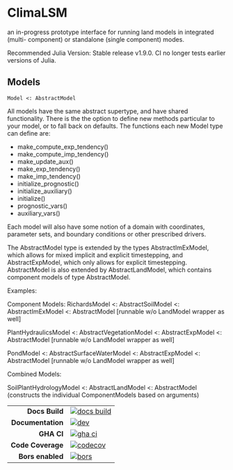 # ClimaLSM
an in-progress prototype interface for running land models in integrated (multi-
component) or standalone (single component) modes.

Recommended Julia Version: Stable release v1.9.0. CI no longer tests earlier
versions of Julia.

## Models
```
Model <: AbstractModel
```

All models have the same abstract supertype, and have shared functionality.
There is the the option to define new methods particular to your model, or to
fall back on defaults. The functions each new Model type can define are:
- make_compute_exp_tendency()
- make_compute_imp_tendency()
- make_update_aux()
- make_exp_tendency()
- make_imp_tendency()
- initialize_prognostic()
- initialize_auxiliary()
- initialize()
- prognostic_vars()
- auxiliary_vars()

Each model will also have some notion of a domain with coordinates, parameter sets,
and boundary conditions or other prescribed drivers.

The AbstractModel type is extended by the types AbstractImExModel, which allows for
mixed implicit and explicit timestepping, and AbstractExpModel, which only allows
for explicit timestepping.
AbstractModel is also extended by AbstractLandModel, which contains component
models of type AbstractModel.

Examples:

Component Models:
RichardsModel <: AbstractSoilModel <: AbstractImExModel <: AbstractModel [runnable w/o LandModel wrapper as well]

PlantHydraulicsModel <: AbstractVegetationModel <: AbstractExpModel <: AbstractModel  [runnable w/o LandModel wrapper as well]

PondModel <: AbstractSurfaceWaterModel  <: AbstractExpModel <: AbstractModel  [runnable w/o LandModel wrapper as well]

Combined Models:

SoilPlantHydrologyModel <: AbstractLandModel <: AbstractModel (constructs the individual ComponentModels based on arguments)

|||
|---------------------:|:----------------------------------------------|
| **Docs Build**       | [![docs build][docs-bld-img]][docs-bld-url]   |
| **Documentation**    | [![dev][docs-dev-img]][docs-dev-url]          |
| **GHA CI**           | [![gha ci][gha-ci-img]][gha-ci-url]           |
| **Code Coverage**    | [![codecov][codecov-img]][codecov-url]        |
| **Bors enabled**     | [![bors][bors-img]][bors-url]                 |

[docs-bld-img]: https://github.com/CliMA/ClimaLSM.jl/actions/workflows/docs.yml/badge.svg
[docs-bld-url]: https://github.com/CliMA/ClimaLSM.jl/actions/workflows/docs.yml

[docs-dev-img]: https://img.shields.io/badge/docs-dev-blue.svg
[docs-dev-url]: https://CliMA.github.io/ClimaLSM.jl/dev/

[gha-ci-img]: https://github.com/CliMA/ClimaLSM.jl/actions/workflows/ci.yml/badge.svg
[gha-ci-url]: https://github.com/CliMA/ClimaLSM.jl/actions/workflows/ci.yml

[codecov-img]: https://codecov.io/gh/CliMA/ClimaLSM.jl/branch/main/graph/badge.svg
[codecov-url]: https://codecov.io/gh/CliMA/ClimaLSM.jl

[bors-img]: https://bors.tech/images/badge_small.svg
[bors-url]: https://app.bors.tech/repositories/40649
